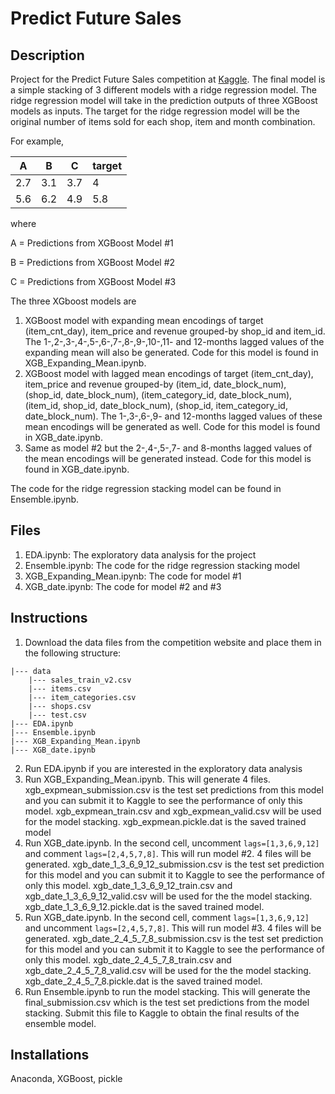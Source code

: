 # Predict Future Sales

## Description
Project for the Predict Future Sales competition at [Kaggle](https://www.kaggle.com/c/competitive-data-science-predict-future-sales). The final model is a simple stacking of 3 different models with a ridge regression model. The ridge regression model will take in the prediction outputs of three XGBoost models as inputs. The target for the ridge regression model will be the original number of items sold for each shop, item and month combination.

For example,

| A | B | C | target |
|---|---|---|--------|
|2.7|3.1|3.7|   4    |
|5.6|6.2|4.9|  5.8   |

where

A = Predictions from XGBoost Model #1

B = Predictions from XGBoost Model #2

C = Predictions from XGBoost Model #3

The three XGboost models are

1. XGBoost model with expanding mean encodings of target (item_cnt_day), item_price and revenue grouped-by shop_id and item_id. The 1-,2-,3-,4-,5-,6-,7-,8-,9-,10-,11- and 12-months lagged values of the expanding mean will also be generated. Code for this model is found in XGB_Expanding_Mean.ipynb.
2. XGBoost model with lagged mean encodings of target (item_cnt_day), item_price and revenue grouped-by (item_id, date_block_num), (shop_id, date_block_num), (item_category_id, date_block_num), (item_id, shop_id, date_block_num), (shop_id, item_category_id, date_block_num). The 1-,3-,6-,9- and 12-months lagged values of these mean encodings will be generated as well. Code for this model is found in XGB_date.ipynb.
3. Same as model #2 but the 2-,4-,5-,7- and 8-months lagged values of the mean encodings will be generated instead. Code for this model is found in XGB_date.ipynb.

The code for the ridge regression stacking model can be found in Ensemble.ipynb.

## Files
1. EDA.ipynb: The exploratory data analysis for the project
2. Ensemble.ipynb: The code for the ridge regression stacking model
3. XGB_Expanding_Mean.ipynb: The code for model #1
4. XGB_date.ipynb: The code for model #2 and #3

## Instructions
1. Download the data files from the competition website and place them in the following structure:
```
|--- data
    |--- sales_train_v2.csv
    |--- items.csv
    |--- item_categories.csv
    |--- shops.csv
    |--- test.csv
|--- EDA.ipynb
|--- Ensemble.ipynb
|--- XGB_Expanding_Mean.ipynb
|--- XGB_date.ipynb
```
2. Run EDA.ipynb if you are interested in the exploratory data analysis
3. Run XGB_Expanding_Mean.ipynb. This will generate 4 files. xgb_expmean_submission.csv is the test set predictions from this model and you can submit it to Kaggle to see the performance of only this model. xgb_expmean_train.csv and xgb_expmean_valid.csv will be used for the model stacking. xgb_expmean.pickle.dat is the saved trained model
4. Run XGB_date.ipynb. In the second cell, uncomment ```lags=[1,3,6,9,12]``` and comment ```lags=[2,4,5,7,8]```. This will run model #2. 4 files will be generated. xgb_date_1_3_6_9_12_submission.csv is the test set prediction for this model and you can submit it to Kaggle to see the performance of only this model. xgb_date_1_3_6_9_12_train.csv and xgb_date_1_3_6_9_12_valid.csv will be used for the the model stacking. xgb_date_1_3_6_9_12.pickle.dat is the saved trained model.
5. Run XGB_date.ipynb. In the second cell, comment ```lags=[1,3,6,9,12]``` and uncomment ```lags=[2,4,5,7,8]```. This will run model #3. 4 files will be generated. xgb_date_2_4_5_7_8_submission.csv is the test set prediction for this model and you can submit it to Kaggle to see the performance of only this model. xgb_date_2_4_5_7_8_train.csv and xgb_date_2_4_5_7_8_valid.csv will be used for the the model stacking. xgb_date_2_4_5_7_8.pickle.dat is the saved trained model.
6. Run Ensemble.ipynb to run the model stacking. This will generate the final_submission.csv which is the test set predictions from the model stacking. Submit this file to Kaggle to obtain the final results of the ensemble model.

## Installations
Anaconda, XGBoost, pickle
